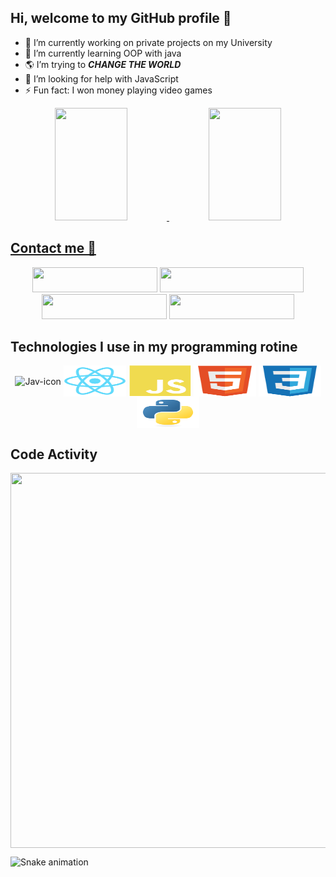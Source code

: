 ## Hi, welcome to my GitHub profile 👋

- 🔭 I’m currently working on private projects on my University
- 🌱 I’m currently learning OOP with java
- 🌎 I’m trying to ***CHANGE THE WORLD***
- 🤔 I’m looking for help with JavaScript
- ⚡ Fun fact: I won money playing video games

<div align="center">
  <a href="https://github.com/IgorMariano25">
  <img height="180em" width="48%" src="https://github-readme-stats.vercel.app/api?username=IgorMariano25&show_icons=true&theme=github_dark&include_all_commits=true&count_private=true"/>
  <img height="180em" width="48%"src="https://github-readme-stats.vercel.app/api/top-langs/?username=IgorMariano25&layout=compact&langs_count=7&theme=github_dark&"/>
</div>

## Contact me 📧
<div align="center">
  <a target="blank" href="https://instagram.com/igor.mariano_"><img height="40" width="200" src="https://img.shields.io/badge/-Instagram-%23E4405F?style=for-the-badge&logo=instagram&logoColor=white" target="blank"></a>
  <a target="blank" href = "mailto:igor-mariano@outlook.com"><img height="40" width="230" src="https://img.shields.io/badge/Microsoft_Outlook-0078D4?style=for-the-badge&logo=microsoft-outlook&logoColor=white"></a>
  <a href="https://www.linkedin.com/in/igormarianodev/" target="_blank"><img height="40" width="200" src="https://img.shields.io/badge/-LinkedIn-%230077B5?style=for-the-badge&logo=linkedin&logoColor=white" target="_blank"></a>
  <a target="blank" href="https://gitlab.com/IgorMariano25"><img height="40" width="200" src="https://img.shields.io/badge/GitLab-330F63?style=for-the-badge&logo=gitlab&logoColor=white"></a>
 </div>

## Technologies I use in my programming rotine
<div align="center">
  <img align="center" alt="Jav-icon" height="50" width="100" src="https://cdn.jsdelivr.net/gh/devicons/devicon/icons/java/java-original.svg" />
  <img align="center" alt="React-icon" height="50" width="100" src="https://raw.githubusercontent.com/devicons/devicon/master/icons/react/react-original.svg">
  <img align="center" alt="Js-icon" height="50" width="100" src="https://raw.githubusercontent.com/devicons/devicon/master/icons/javascript/javascript-plain.svg">
  <img align="center" alt="HTML-icon" height="50" width="100" src="https://raw.githubusercontent.com/devicons/devicon/master/icons/html5/html5-original.svg">
  <img align="center" alt="CSS-icon" height="50" width="100" src="https://raw.githubusercontent.com/devicons/devicon/master/icons/css3/css3-original.svg">
  <img align="center" alt="Python-icon" height="50" width="100" src="https://raw.githubusercontent.com/devicons/devicon/master/icons/python/python-original.svg">
</div>

## Code Activity 
<div align="center">
      <img align="center" height="600" width="1000" src="https://wakatime.com/share/@0b71d094-f479-4007-b768-49233a5edaf4/46d7c5b6-4a3b-42f2-bc28-1a54a8ca24e1.svg"></img>
</div>

![Snake animation](https://github.com/IgorMariano25/IgorMariano25/blob/output/github-contribution-grid-snake.svg)
